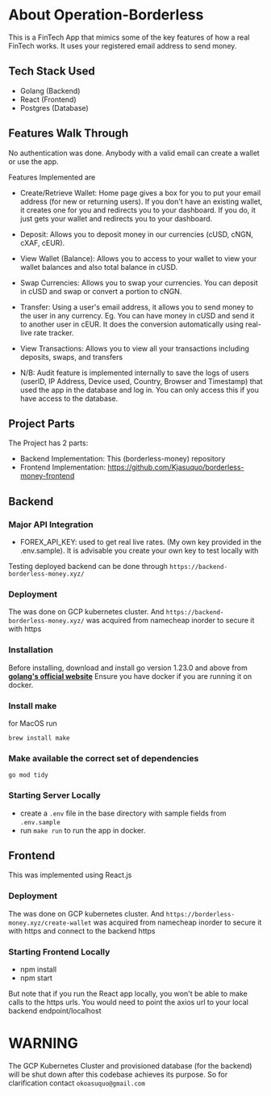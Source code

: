 # About Operation-Borderless
This is a FinTech App that mimics some of the key features of how a real FinTech works. It uses your registered email address to send money.

## Tech Stack Used
- Golang (Backend)
- React (Frontend)
- Postgres (Database) 

## Features Walk Through
No authentication was done. Anybody with a valid email can create a wallet or use the app. 

Features Implemented are
- Create/Retrieve Wallet: Home page gives a box for you to put your email address (for new or returning users). If you don't have an existing wallet, it creates one for you and redirects you to your dashboard. If you do, it just gets your wallet and redirects you to your dashboard.
- Deposit: Allows you to deposit money in our currencies (cUSD, cNGN, cXAF, cEUR).
- View Wallet (Balance): Allows you to access to your wallet to view your wallet balances and also total balance in cUSD.
- Swap Currencies: Allows you to swap your currencies. You can deposit in cUSD and swap or convert a portion to cNGN.
- Transfer: Using a user's email address, it allows you to send money to the user in any currency. Eg. You can have money in cUSD and send it to another user in cEUR. It does the conversion automatically using real-live rate tracker.
- View Transactions: Allows you to view all your transactions including deposits, swaps, and transfers

- N/B: Audit feature is implemented internally to save the logs of users (userID, IP Address, Device used, Country, Browser and Timestamp) that used the app in the database and log in. You can only access this if you have access to the database.


## Project Parts
The Project has 2 parts:
- Backend Implementation: This (borderless-money) repository
- Frontend Implementation: https://github.com/Kjasuquo/borderless-money-frontend

## Backend
### Major API Integration
- FOREX_API_KEY: used to get real live rates. (My own key provided in the .env.sample). It is advisable you create your own key to test locally with

Testing deployed backend can be done through `https://backend-borderless-money.xyz/`

### Deployment
The was done on GCP kubernetes cluster. And `https://backend-borderless-money.xyz/` was acquired from namecheap inorder to secure it with https

### Installation
Before installing, download and install go version 1.23.0 and above from **[golang's official website](https://go.dev/doc/install)**
Ensure you have docker if you are running it on docker.

### Install make 
for MacOS run

```brew install make```

### Make available the correct set of dependencies 
```go mod tidy``` 

### Starting Server Locally
- create a `.env` file in the base directory with sample fields from `.env.sample`
- run `make run` to run the app in docker.

## Frontend
This was implemented using React.js

### Deployment
The was done on GCP kubernetes cluster. And `https://borderless-money.xyz/create-wallet` was acquired from namecheap inorder to secure it with https and connect to the backend https

### Starting Frontend Locally
- npm install
- npm start

But note that if you run the React app locally, you won't be able to make calls to the https urls. You would need to point the axios url to your local backend endpoint/localhost

# WARNING
The GCP Kubernetes Cluster and provisioned database (for the backend) will be shut down after this codebase achieves its purpose. So for clarification contact `okoasuquo@gmail.com` 
